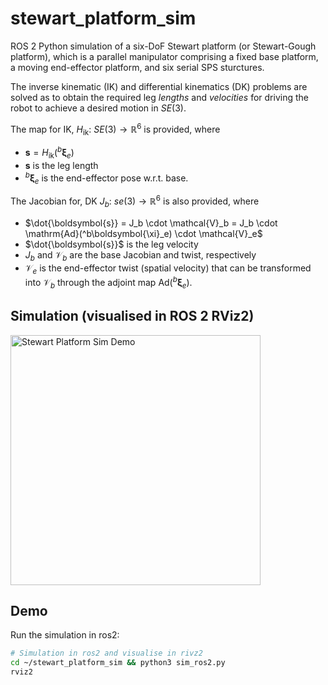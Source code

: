 # stewart_platform_sim

ROS 2 Python simulation of a six-DoF Stewart platform (or Stewart-Gough platform), which is a parallel manipulator comprising a fixed base platform, a moving end-effector platform, and six serial SPS sturctures.

The inverse kinematic (IK) and differential kinematics (DK) problems are solved as to obtain the required leg *lengths* and *velocities* for driving the robot to achieve a desired motion in $SE(3)$.

The map for IK, $H_{\mathrm{ik}}:\ SE(3) \to \mathbb{R}^6$ is provided, where 
- $\boldsymbol{s} = H_{\mathrm{ik}}(^b\boldsymbol{\xi}_e)$
- $\boldsymbol{s}$ is the leg length
- $^b\boldsymbol{\xi}_e$ is the end-effector pose w.r.t. base.

The Jacobian for, DK $J_b:\ se(3) \to \mathbb{R}^6$ is also provided, where
- $\dot{\boldsymbol{s}} = J_b \cdot \mathcal{V}_b = J_b \cdot \mathrm{Ad}(^b\boldsymbol{\xi}_e) \cdot \mathcal{V}_e$
- $\dot{\boldsymbol{s}}$ is the leg velocity
- $J_b$ and $\mathcal{V}_b$ are the base Jacobian and twist, respectively
- $\mathcal{V}_e$ is the end-effector twist (spatial velocity) that can be transformed into $\mathcal{V}_b$ through the adjoint map $\mathrm{Ad}(^b\boldsymbol{\xi}_e)$.

## Simulation (visualised in ROS 2 RViz2)
<img src="assets/stewart_platform_sim.gif" alt="Stewart Platform Sim Demo" width="400"/>

## Demo
Run the simulation in ros2:
```bash
# Simulation in ros2 and visualise in rivz2
cd ~/stewart_platform_sim && python3 sim_ros2.py
rviz2
```